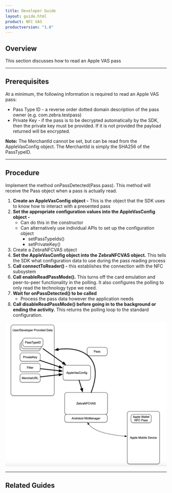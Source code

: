 ```yaml
---
title: Developer Guide
layout: guide.html
product: NFC VAS
productversion: "1.0"
---
```


## Overview 

This section discusses how to read an Apple VAS pass

-----

## Prerequisites

At a minimum, the following information is required to read an Apple VAS pass:
* Pass Type ID - a reverse order dotted domain description of the pass owner (e.g. com.zebra.testpass)
* Private Key - if the pass is to be decrypted automatically by the SDK, then the private key must be provided. If it is not provided the payload returned will be encrypted.

**Note:** The MerchantId cannot be set, but can be read from the AppleVasConfig object. The MerchantId is simply the SHA256 of the PassTypeID.

-----

## Procedure

Implement the method onPassDetected(Pass pass). This method will receive the Pass object when a pass is actually read.

1. **Create an AppleVasConfig object -** This is the object that the SDK uses to know how to interact with a presented pass
2. **Set the appropriate configuration values into the AppleVasConfig object -**
    * Can do this in the constructor
    * Can alternatively use individual APIs to set up the configuration object
        * setPassTypeIds() 
        * setPrivateKey()
3. Create a ZebraNFCVAS object
4. **Set the AppleVasConfig object into the ZebraNFCVAS object.** This tells the SDK what configuration data to use during the pass reading process
5. **Call connectToReader() -** this establishes the connection with the NFC subsystem
6. **Call enableReadPassMode().** This turns off the card emulation and peer-to-peer functionality in the polling. It also configures the polling to only read the technology type we need.
7. **Wait for onPassDetected() to be called**
    * Process the pass data however the application needs
8. **Call disableReadPassMode() before going in to the background or ending the activity.** This returns the polling loop to the standard configuration.

<img src="flow-diagram.jpg" alt="" style="height:450px" />

-----

## Related Guides



